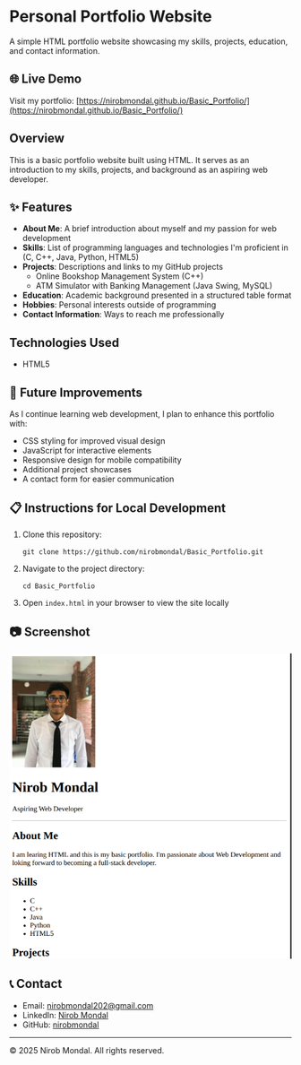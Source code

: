 # Personal Portfolio Website

A simple HTML portfolio website showcasing my skills, projects, education, and contact information.

## 🌐 Live Demo

Visit my portfolio: [https://nirobmondal.github.io/Basic_Portfolio/](https://nirobmondal.github.io/Basic_Portfolio/)

## Overview

This is a basic portfolio website built using HTML. It serves as an introduction to my skills, projects, and background as an aspiring web developer.

## ✨ Features

- **About Me**: A brief introduction about myself and my passion for web development
- **Skills**: List of programming languages and technologies I'm proficient in (C, C++, Java, Python, HTML5)
- **Projects**: Descriptions and links to my GitHub projects
  - Online Bookshop Management System (C++)
  - ATM Simulator with Banking Management (Java Swing, MySQL)
- **Education**: Academic background presented in a structured table format
- **Hobbies**: Personal interests outside of programming
- **Contact Information**: Ways to reach me professionally

## Technologies Used

- HTML5

## 🚀 Future Improvements

As I continue learning web development, I plan to enhance this portfolio with:
- CSS styling for improved visual design
- JavaScript for interactive elements
- Responsive design for mobile compatibility
- Additional project showcases
- A contact form for easier communication

## 📋 Instructions for Local Development

1. Clone this repository:
   ```
   git clone https://github.com/nirobmondal/Basic_Portfolio.git
   ```
2. Navigate to the project directory:
   ```
   cd Basic_Portfolio
   ```
3. Open `index.html` in your browser to view the site locally


## 📷 Screenshot

![Portfolio Screenshot](https://github.com/nirobmondal/Basic_Portfolio/raw/main/portfolio-screenshot.png)

## 📞 Contact

- Email: [nirobmondal202@gmail.com](mailto:nirobmondal202@gmail.com)
- LinkedIn: [Nirob Mondal](https://www.linkedin.com/in/nirob-mondal-65b394318)
- GitHub: [nirobmondal](https://github.com/nirobmondal)

---

© 2025 Nirob Mondal. All rights reserved.
